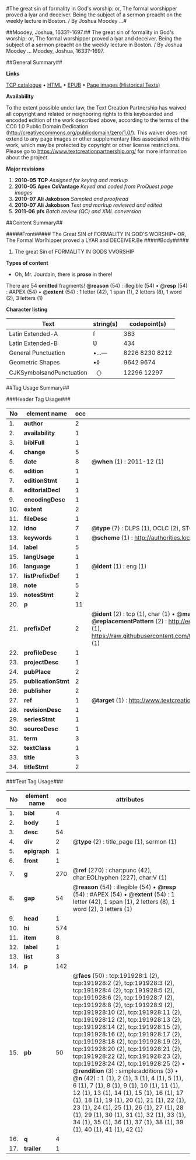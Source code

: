 #The great sin of formality in God's worship: or, The formal worshipper proved a lyar and deceiver. Being the subject of a sermon preacht on the weekly lecture in Boston. / By Joshua Moodey ...#

##Moodey, Joshua, 1633?-1697.##
The great sin of formality in God's worship: or, The formal worshipper proved a lyar and deceiver. Being the subject of a sermon preacht on the weekly lecture in Boston. / By Joshua Moodey ...
Moodey, Joshua, 1633?-1697.

##General Summary##

**Links**

[TCP catalogue](http://www.ota.ox.ac.uk/tcp/)  • 
[HTML](http://tei.it.ox.ac.uk/tcp/Texts-HTML/free/B09/B09543.html)  • 
[EPUB](http://tei.it.ox.ac.uk/tcp/Texts-EPUB/free/B09/B09543.epub) • 
[Page images (Historical Texts)](https://historicaltexts.jisc.ac.uk/eebo-80923189e)

**Availability**

To the extent possible under law, the Text Creation Partnership has waived all copyright and related or neighboring rights to this keyboarded and encoded edition of the work described above, according to the terms of the CC0 1.0 Public Domain Dedication (http://creativecommons.org/publicdomain/zero/1.0/). This waiver does not extend to any page images or other supplementary files associated with this work, which may be protected by copyright or other license restrictions. Please go to https://www.textcreationpartnership.org/ for more information about the project.

**Major revisions**

1. __2010-05__ __TCP__ *Assigned for keying and markup*
1. __2010-05__ __Apex CoVantage__ *Keyed and coded from ProQuest page images*
1. __2010-07__ __Ali Jakobson__ *Sampled and proofread*
1. __2010-07__ __Ali Jakobson__ *Text and markup reviewed and edited*
1. __2011-06__ __pfs__ *Batch review (QC) and XML conversion*

##Content Summary##

#####Front#####
The Great SIN of FORMALITY IN GOD'S WORSHIP▪ OR, The Formal Worſhipper proved a LYAR and DECEIVER.Be
#####Body#####

1. The great Sin of FORMALITY IN GODS VVORSHIP

**Types of content**

  * Oh, Mr. Jourdain, there is **prose** in there!

There are 54 **omitted** fragments! 
 @__reason__ (54) : illegible (54)  •  @__resp__ (54) : #APEX (54)  •  @__extent__ (54) : 1 letter (42), 1 span (1), 2 letters (8), 1 word (2), 3 letters (1)

**Character listing**


|Text|string(s)|codepoint(s)|
|---|---|---|
|Latin Extended-A|ſ|383|
|Latin Extended-B|Ʋ|434|
|General Punctuation|•…—|8226 8230 8212|
|Geometric Shapes|▪◊|9642 9674|
|CJKSymbolsandPunctuation|〈〉|12296 12297|

##Tag Usage Summary##

###Header Tag Usage###

|No|element name|occ|attributes|
|---|---|---|---|
|1.|__author__|2||
|2.|__availability__|1||
|3.|__biblFull__|1||
|4.|__change__|5||
|5.|__date__|8| @__when__ (1) : 2011-12 (1)|
|6.|__edition__|1||
|7.|__editionStmt__|1||
|8.|__editorialDecl__|1||
|9.|__encodingDesc__|1||
|10.|__extent__|2||
|11.|__fileDesc__|1||
|12.|__idno__|7| @__type__ (7) : DLPS (1), OCLC (2), STC (2), EEBO-CITATION (1), VID (1)|
|13.|__keywords__|1| @__scheme__ (1) : http://authorities.loc.gov/ (1)|
|14.|__label__|5||
|15.|__langUsage__|1||
|16.|__language__|1| @__ident__ (1) : eng (1)|
|17.|__listPrefixDef__|1||
|18.|__note__|5||
|19.|__notesStmt__|2||
|20.|__p__|11||
|21.|__prefixDef__|2| @__ident__ (2) : tcp (1), char (1)  •  @__matchPattern__ (2) : ([0-9\-]+):([0-9IVX]+) (1), (.+) (1)  •  @__replacementPattern__ (2) : http://eebo.chadwyck.com/downloadtiff?vid=$1&page=$2 (1), https://raw.githubusercontent.com/textcreationpartnership/Texts/master/tcpchars.xml#$1 (1)|
|22.|__profileDesc__|1||
|23.|__projectDesc__|1||
|24.|__pubPlace__|2||
|25.|__publicationStmt__|2||
|26.|__publisher__|2||
|27.|__ref__|1| @__target__ (1) : http://www.textcreationpartnership.org/docs/. (1)|
|28.|__revisionDesc__|1||
|29.|__seriesStmt__|1||
|30.|__sourceDesc__|1||
|31.|__term__|3||
|32.|__textClass__|1||
|33.|__title__|3||
|34.|__titleStmt__|2||


###Text Tag Usage###

|No|element name|occ|attributes|
|---|---|---|---|
|1.|__bibl__|4||
|2.|__body__|1||
|3.|__desc__|54||
|4.|__div__|2| @__type__ (2) : title_page (1), sermon (1)|
|5.|__epigraph__|1||
|6.|__front__|1||
|7.|__g__|270| @__ref__ (270) : char:punc (42), char:EOLhyphen (227), char:V (1)|
|8.|__gap__|54| @__reason__ (54) : illegible (54)  •  @__resp__ (54) : #APEX (54)  •  @__extent__ (54) : 1 letter (42), 1 span (1), 2 letters (8), 1 word (2), 3 letters (1)|
|9.|__head__|1||
|10.|__hi__|574||
|11.|__item__|8||
|12.|__label__|1||
|13.|__list__|3||
|14.|__p__|142||
|15.|__pb__|50| @__facs__ (50) : tcp:191928:1 (2), tcp:191928:2 (2), tcp:191928:3 (2), tcp:191928:4 (2), tcp:191928:5 (2), tcp:191928:6 (2), tcp:191928:7 (2), tcp:191928:8 (2), tcp:191928:9 (2), tcp:191928:10 (2), tcp:191928:11 (2), tcp:191928:12 (2), tcp:191928:13 (2), tcp:191928:14 (2), tcp:191928:15 (2), tcp:191928:16 (2), tcp:191928:17 (2), tcp:191928:18 (2), tcp:191928:19 (2), tcp:191928:20 (2), tcp:191928:21 (2), tcp:191928:22 (2), tcp:191928:23 (2), tcp:191928:24 (2), tcp:191928:25 (2)  •  @__rendition__ (3) : simple:additions (3)  •  @__n__ (42) : 1 (1), 2 (1), 3 (1), 4 (1), 5 (1), 6 (1), 7 (1), 8 (1), 9 (1), 10 (1), 11 (1), 12 (1), 13 (1), 14 (1), 15 (1), 16 (1), 17 (1), 18 (1), 19 (1), 20 (1), 21 (1), 22 (1), 23 (1), 24 (1), 25 (1), 26 (1), 27 (1), 28 (1), 29 (1), 30 (1), 31 (1), 32 (1), 33 (1), 34 (1), 35 (1), 36 (1), 37 (1), 38 (1), 39 (1), 40 (1), 41 (1), 42 (1)|
|16.|__q__|4||
|17.|__trailer__|1||
